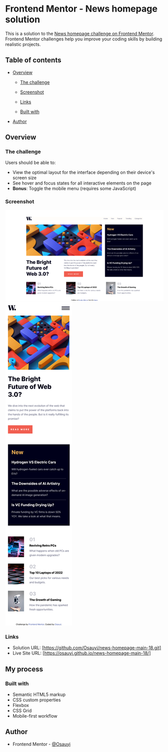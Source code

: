 # Frontend Mentor - News homepage solution

This is a solution to the [News homepage challenge on Frontend Mentor](https://www.frontendmentor.io/challenges/news-homepage-H6SWTa1MFl). Frontend Mentor challenges help you improve your coding skills by building realistic projects.

## Table of contents

- [Overview](#overview)

  - [The challenge](#the-challenge)
  - [Screenshot](#screenshot)
  - [Links](#links)

  - [Built with](#built-with)

- [Author](#author)

## Overview

### The challenge

Users should be able to:

- View the optimal layout for the interface depending on their device's screen size
- See hover and focus states for all interactive elements on the page
- **Bonus**: Toggle the mobile menu (requires some JavaScript)

### Screenshot

![](Screenshot%202022-11-02%20at%2020-56-08%20Frontend%20Mentor%20News%20homepage.png)
![](Screenshot%202022-11-02%20at%2020-56-29%20Frontend%20Mentor%20News%20homepage.png)

### Links

- Solution URL: [https://github.com/Osauyi/news-homepage-main-18.git]
- Live Site URL: [https://osauyi.github.io/news-homepage-main-18/]

## My process

### Built with

- Semantic HTML5 markup
- CSS custom properties
- Flexbox
- CSS Grid
- Mobile-first workflow

## Author

- Frontend Mentor - [@Osauyi](https://www.frontendmentor.io/profile/Osauyi)

